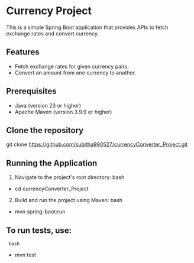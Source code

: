 # Currency Project

This is a simple Spring Boot application that provides APIs to fetch exchange rates and convert currency.

## Features
- Fetch exchange rates for given currency pairs.
- Convert an amount from one currency to another.

## Prerequisites
- Java (version 23 or higher)
- Apache Maven (version 3.9.9 or higher)

## Clone the repository

   git clone https://github.com/subitha990527/currencyConverter_Project.git

## Running the Application
  1. Navigate to the project's root directory:
     bash
  - cd currencyConverter_Project

  2. Build and run the project using Maven:
     bash
  - mvn spring-boot:run

 ## To run tests, use:
     bash
   - mvn test


